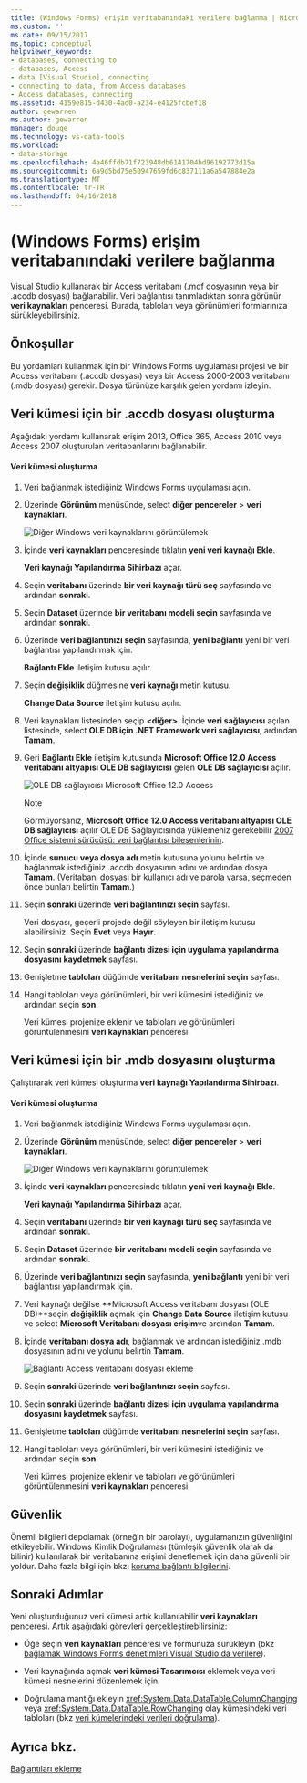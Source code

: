 ```yaml
---
title: (Windows Forms) erişim veritabanındaki verilere bağlanma | Microsoft Docs
ms.custom: ''
ms.date: 09/15/2017
ms.topic: conceptual
helpviewer_keywords:
- databases, connecting to
- databases, Access
- data [Visual Studio], connecting
- connecting to data, from Access databases
- Access databases, connecting
ms.assetid: 4159e815-d430-4ad0-a234-e4125fcbef18
author: gewarren
ms.author: gewarren
manager: douge
ms.technology: vs-data-tools
ms.workload:
- data-storage
ms.openlocfilehash: 4a46ffdb71f723948db6141704bd96192773d15a
ms.sourcegitcommit: 6a9d5bd75e50947659fd6c837111a6a547884e2a
ms.translationtype: MT
ms.contentlocale: tr-TR
ms.lasthandoff: 04/16/2018
---
```

# <a name="connect-to-data-in-an-access-database-windows-forms"></a>(Windows Forms) erişim veritabanındaki verilere bağlanma
Visual Studio kullanarak bir Access veritabanı (.mdf dosyasının veya bir .accdb dosyası) bağlanabilir. Veri bağlantısı tanımladıktan sonra görünür **veri kaynakları** penceresi. Burada, tabloları veya görünümleri formlarınıza sürükleyebilirsiniz.   
  
## <a name="prerequisites"></a>Önkoşullar  
 Bu yordamları kullanmak için bir Windows Forms uygulaması projesi ve bir Access veritabanı (.accdb dosyası) veya bir Access 2000-2003 veritabanı (.mdb dosyası) gerekir. Dosya türünüze karşılık gelen yordamı izleyin.  
  
## <a name="creating-the-dataset-for-an-accdb-file"></a>Veri kümesi için bir .accdb dosyası oluşturma  
 Aşağıdaki yordamı kullanarak erişim 2013, Office 365, Access 2010 veya Access 2007 oluşturulan veritabanlarını bağlanabilir.  
  
#### <a name="to-create-the-dataset"></a>Veri kümesi oluşturma  
  
1.  Veri bağlanmak istediğiniz Windows Forms uygulaması açın.  
  
2.  Üzerinde **Görünüm** menüsünde, select **diğer pencereler** > **veri kaynakları**.  
  
     ![Diğer Windows veri kaynaklarını görüntülemek](../data-tools/media/viewdatasources.png "ViewDataSources")  
  
3.  İçinde **veri kaynakları** penceresinde tıklatın **yeni veri kaynağı Ekle**.  

     **Veri kaynağı Yapılandırma Sihirbazı** açar.  
  
4.  Seçin **veritabanı** üzerinde **bir veri kaynağı türü seç** sayfasında ve ardından **sonraki**.  
  
5.  Seçin **Dataset** üzerinde **bir veritabanı modeli seçin** sayfasında ve ardından **sonraki**.  
  
6.  Üzerinde **veri bağlantınızı seçin** sayfasında, **yeni bağlantı** yeni bir veri bağlantısı yapılandırmak için.  

     **Bağlantı Ekle** iletişim kutusu açılır.  
  
7.  Seçin **değişiklik** düğmesine **veri kaynağı** metin kutusu.

     **Change Data Source** iletişim kutusu açılır.  
  
8.  Veri kaynakları listesinden seçip  **\<diğer\>**. İçinde **veri sağlayıcısı** açılan listesinde, select **OLE DB için .NET Framework veri sağlayıcısı**, ardından **Tamam**.  

9. Geri **Bağlantı Ekle** iletişim kutusunda **Microsoft Office 12.0 Access veritabanı altyapısı OLE DB sağlayıcısı** gelen **OLE DB sağlayıcısı** açılır.  
  
     ![OLE DB sağlayıcısı Microsoft Office 12.0 Access](../data-tools/media/dataoledbprovideroffice12access.png "dataOLEDBProviderOffice12Access")  

     > [!NOTE]
     >  Görmüyorsanız, **Microsoft Office 12.0 Access veritabanı altyapısı OLE DB sağlayıcısı** açılır OLE DB Sağlayıcısında yüklemeniz gerekebilir [2007 Office sistemi sürücüsü: veri bağlantısı bileşenlerinin](https://www.microsoft.com/download/confirmation.aspx?id=23734).
  
9. İçinde **sunucu veya dosya adı** metin kutusuna yolunu belirtin ve bağlanmak istediğiniz .accdb dosyasının adını ve ardından dosya **Tamam**. (Veritabanı dosyası bir kullanıcı adı ve parola varsa, seçmeden önce bunları belirtin **Tamam**.)    
  
10. Seçin **sonraki** üzerinde **veri bağlantınızı seçin** sayfası.  

     Veri dosyası, geçerli projede değil söyleyen bir iletişim kutusu alabilirsiniz. Seçin **Evet** veya **Hayır**.
  
11. Seçin **sonraki** üzerinde **bağlantı dizesi için uygulama yapılandırma dosyasını kaydetmek** sayfası.  
  
12. Genişletme **tabloları** düğümde **veritabanı nesnelerini seçin** sayfası.  
  
13. Hangi tabloları veya görünümleri, bir veri kümesini istediğiniz ve ardından seçin **son**.  
  
     Veri kümesi projenize eklenir ve tabloları ve görünümleri görüntülenmesini **veri kaynakları** penceresi.  
  
## <a name="creating-the-dataset-for-an-mdb-file"></a>Veri kümesi için bir .mdb dosyasını oluşturma  
 Çalıştırarak veri kümesi oluşturma **veri kaynağı Yapılandırma Sihirbazı**.  
  
#### <a name="to-create-the-dataset"></a>Veri kümesi oluşturma  
  
1.  Veri bağlanmak istediğiniz Windows Forms uygulaması açın.  
  
2.  Üzerinde **Görünüm** menüsünde, select **diğer pencereler** > **veri kaynakları**.  
  
     ![Diğer Windows veri kaynaklarını görüntülemek](../data-tools/media/viewdatasources.png "ViewDataSources")  
  
3.  İçinde **veri kaynakları** penceresinde tıklatın **yeni veri kaynağı Ekle**.  

     **Veri kaynağı Yapılandırma Sihirbazı** açar.
  
4.  Seçin **veritabanı** üzerinde **bir veri kaynağı türü seç** sayfasında ve ardından **sonraki**.  
  
5.  Seçin **Dataset** üzerinde **bir veritabanı modeli seçin** sayfasında ve ardından **sonraki**.  
  
6.  Üzerinde **veri bağlantınızı seçin** sayfasında, **yeni bağlantı** yeni bir veri bağlantısı yapılandırmak için.  
  
7.  Veri kaynağı değilse **Microsoft Access veritabanı dosyası (OLE DB)**seçin **değişiklik** açmak için **Change Data Source** iletişim kutusu ve select **Microsoft Veritabanı dosyası erişim**ve ardından **Tamam**.  
  
8.  İçinde **veritabanı dosya adı**, bağlanmak ve ardından istediğiniz .mdb dosyasının adını ve yolunu belirtin **Tamam**.  
  
     ![Bağlantı Access veritabanı dosyası ekleme](../data-tools/media/dataaddconnectionaccessmdb.png "dataAddConnectionAccessMDB")  
  
9. Seçin **sonraki** üzerinde **veri bağlantınızı seçin** sayfası.  
  
10. Seçin **sonraki** üzerinde **bağlantı dizesi için uygulama yapılandırma dosyasını kaydetmek** sayfası.  
  
11. Genişletme **tabloları** düğümde **veritabanı nesnelerini seçin** sayfası.  
  
12. Hangi tabloları veya görünümleri, bir veri kümesini istediğiniz ve ardından seçin **son**.  
  
     Veri kümesi projenize eklenir ve tabloları ve görünümleri görüntülenmesini **veri kaynakları** penceresi.  
  
## <a name="security"></a>Güvenlik  
 Önemli bilgileri depolamak (örneğin bir parolayı), uygulamanızın güvenliğini etkileyebilir. Windows Kimlik Doğrulaması (tümleşik güvenlik olarak da bilinir) kullanılarak bir veritabanına erişimi denetlemek için daha güvenli bir yoldur. Daha fazla bilgi için bkz: [koruma bağlantı bilgilerini](/dotnet/framework/data/adonet/protecting-connection-information).  
  
## <a name="next-steps"></a>Sonraki Adımlar  
 Yeni oluşturduğunuz veri kümesi artık kullanılabilir **veri kaynakları** penceresi. Artık aşağıdaki görevleri gerçekleştirebilirsiniz:  
  
-   Öğe seçin **veri kaynakları** penceresi ve formunuza sürükleyin (bkz [bağlamak Windows Forms denetimleri Visual Studio'da verilere](../data-tools/bind-windows-forms-controls-to-data-in-visual-studio.md)).  
  
-   Veri kaynağında açmak **veri kümesi Tasarımcısı** eklemek veya veri kümesi nesnelerini düzenlemek için.  
  
-   Doğrulama mantığı ekleyin <xref:System.Data.DataTable.ColumnChanging> veya <xref:System.Data.DataTable.RowChanging> olay kümesindeki veri tabloları (bkz [veri kümelerindeki verileri doğrulama](../data-tools/validate-data-in-datasets.md)).  
  
## <a name="see-also"></a>Ayrıca bkz.
[Bağlantıları ekleme](../data-tools/add-new-connections.md)

